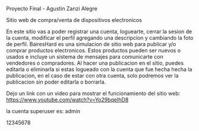 Proyecto Final - Agustin Zanzi Alegre

Sitio web de compra/venta de dispositivos electronicos

En este sitio vas a poder registrar una cuenta, loguearte, cerrar la sesion de la cuenta, modificar el perfil agregando una descripcion y cambiando la foto de perfil.
BairesHard es una simulacion de sitio web para publicar y/o comprar productos electronicos. Estos productos pueden ser nuevos o usados e incluye un sistema de mensajes para comunicarte con vendedores o compradores. Al hacer una publicacion en el sitio, puedes editarla o eliminarla si estas logueado con la cuenta que fue hecha hecha la publicacion, en el caso de estar con otra cuenta, solo podremos ver la publicacion sin poder editarla o borrarla.

Dejo un link con un video para mostrar el funcionamiento del sitio web: https://www.youtube.com/watch?v=Yo29bqeIhD8

la cuenta superuser es:
admin

12345678
